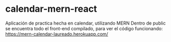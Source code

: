 # calendar-mern-react
Aplicación de practica hecha en calendar, utilizando MERN
Dentro de public se encuentra todo el front-end compilado,
para ver el código funcionando: https://mern-calendar-laureado.herokuapp.com/
